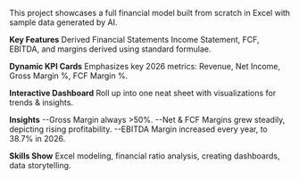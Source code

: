 This project showcases a full financial model built from scratch in Excel with sample data generated by AI.

**Key Features**
Derived Financial Statements
Income Statement, FCF, EBITDA, and margins derived using standard formulae.

**Dynamic KPI Cards**
Emphasizes key 2026 metrics: Revenue, Net Income, Gross Margin %, FCF Margin %.

**Interactive Dashboard**
Roll up into one neat sheet with visualizations for trends & insights.

**Insights**
--Gross Margin always >50%.
--Net & FCF Margins grew steadily, depicting rising profitability.
--EBITDA Margin increased every year, to 38.7% in 2026.

**Skills Show**
Excel modeling, financial ratio analysis, creating dashboards, data storytelling.
